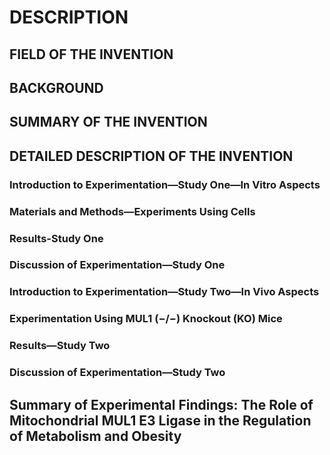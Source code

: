 # DESCRIPTION

## FIELD OF THE INVENTION

## BACKGROUND

## SUMMARY OF THE INVENTION

## DETAILED DESCRIPTION OF THE INVENTION

### Introduction to Experimentation—Study One—In Vitro Aspects

### Materials and Methods—Experiments Using Cells

### Results-Study One

### Discussion of Experimentation—Study One

### Introduction to Experimentation—Study Two—In Vivo Aspects

### Experimentation Using MUL1 (−/−) Knockout (KO) Mice

### Results—Study Two

### Discussion of Experimentation—Study Two

## Summary of Experimental Findings: The Role of Mitochondrial MUL1 E3 Ligase in the Regulation of Metabolism and Obesity

